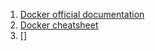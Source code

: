 1. [Docker official documentation](https://docs.docker.com/get-started/)
2. [Docker cheatsheet](https://dockerlabs.collabnix.com/docker/cheatsheet/)
3. []